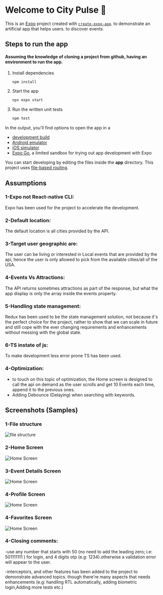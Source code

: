 # Welcome to City Pulse 👋

This is an [Expo](https://expo.dev) project created with [`create-expo-app`](https://www.npmjs.com/package/create-expo-app). to demonstrate an artificial app that helps users. to discover events.

## Steps to run the app
#### Assuming the knowledge of cloning a project from github, having an environment to run the app.
1. Install dependencies

   ```bash
   npm install
   ```

2. Start the app

   ```bash
   npx expo start
   ```



2. Run the written unit tests

   ```bash
   npm test
   ```



In the output, you'll find options to open the app in a

- [development build](https://docs.expo.dev/develop/development-builds/introduction/)
- [Android emulator](https://docs.expo.dev/workflow/android-studio-emulator/)
- [iOS simulator](https://docs.expo.dev/workflow/ios-simulator/)
- [Expo Go](https://expo.dev/go), a limited sandbox for trying out app development with Expo

You can start developing by editing the files inside the **app** directory. This project uses [file-based routing](https://docs.expo.dev/router/introduction).

## Assumptions
### 1-Expo not React-native CLI:
Expo has been used for the project to accelerate the development.

### 2-Default location:
The default location is all cities provided by the API.

### 3-Target user geographic are:
The user can be living or interested in Local events that are provided by the api, hence the user is only allowed to pick from the available cities/all of the USA.

### 4-Events Vs Attractions:
The API returns sometimes  attractions as part of the response, but what the app display is only the array inside the events property.

### 5-Handling state management:
Redux has been used to be the state management solution, not because it's the perfect choice for the project, rather to show that we can scale in future and still cope with the ever changing requirements and enhancements without messing with the global state.

### 6-TS instate of js:
To make development less error prone TS has been used.


### 4-Optimization:
- to touch on this topic of optimization, the Home screen is designed to call the api on demand as the user scrolls and get 10 Events each time, append it to the previous ones.
- Adding Debounce (Delaying) when searching with keywords. 
## Screenshots (Samples)
### 1-File structure
![file structure](screenshots/project-file-structure.png)

### 2-Home Screen
![Home Screen](screenshots/home-screen.png)

### 3-Event Details Screen
![Home Screen](screenshots/event-details-screen.png)

### 4-Profile Screen
![Home Screen](screenshots/profile-screen.png)

### 4-Favorites Screen
![Home Screen](screenshots/favorites-screen.png)


### 4-Closing comments:
-use any number that starts with 50 (no need to add the leading zero; i.e: 501111111 ) for login, and 4 digits otp (e.g: 1234).otherwise a validation error will appear to the user.

-interceptors, and other features has been added to the project to demonstrate advanced topics. though there're many aspects that needs enhancements (e.g: handling RTL automatically, adding biometric login,Adding more tests etc.)